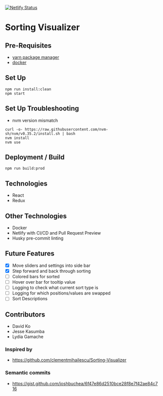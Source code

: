 [![Netlify Status](https://api.netlify.com/api/v1/badges/30a3b545-948f-4fb0-80a0-d618dc180430/deploy-status)](https://app.netlify.com/sites/dkjk-sorting-visualizer/deploys)

# Sorting Visualizer

## Pre-Requisites

- [yarn package manager](https://legacy.yarnpkg.com/lang/en/docs/install/#mac-stable)
- [docker](https://www.docker.com/products/docker-desktop)

## Set Up

```
npm run install:clean
npm start
```

## Set Up Troubleshooting

- nvm version mismatch

```
curl -o- https://raw.githubusercontent.com/nvm-sh/nvm/v0.35.2/install.sh | bash
nvm install
nvm use
```

## Deployment / Build

```
npm run build:prod
```

## Technologies

- React
- Redux

## Other Technologies

- Docker
- Netlify with CI/CD and Pull Request Preview
- Husky pre-commit linting

## Future Features

- [x] Move sliders and settings into side bar
- [x] Step forward and back through sorting
- [ ] Colored bars for sorted
- [ ] Hover over bar for tooltip value
- [ ] Logging to check what current sort type is
- [ ] Logging for which positions/values are swapped
- [ ] Sort Descriptions

## Contributors

- David Ko
- Jesse Kasumba
- Lydia Gamache

### Inspired by

- https://github.com/clementmihailescu/Sorting-Visualizer

### Semantic commits

- https://gist.github.com/joshbuchea/6f47e86d2510bce28f8e7f42ae84c716
